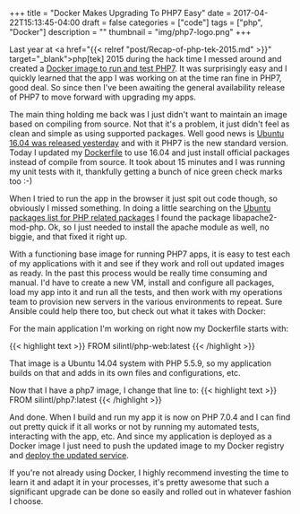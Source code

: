 +++
title = "Docker Makes Upgrading To PHP7 Easy"
date = 2017-04-22T15:13:45-04:00
draft = false
categories = ["code"]
tags = ["php", "Docker"]
description = ""
thumbnail = "img/php7-logo.png"
+++

Last year at <a href="{{< relref "post/Recap-of-php-tek-2015.md" >}}" target="_blank">php[tek] 2015</a> during the hack time I messed around and created a <a href="https://hub.docker.com/r/silintl/php7/" target="_blank">Docker image to run and test PHP7</a>. It was surprisingly easy and I quickly learned that the app I was working on at the time ran fine in PHP7, good deal. So since then I've been awaiting the general availability release of PHP7 to move forward with upgrading my apps.

The main thing holding me back was I just didn't want to maintain an image based on compiling from source. Not that it's a problem, it just didn't feel as clean and simple as using supported packages. Well good news is <a href="https://insights.ubuntu.com/2016/04/20/canonical-unveils-6th-lts-release-of-ubuntu-with-16-04/" target="_blank">Ubuntu 16.04 was released yesterday</a> and with it PHP7 is the new standard version. Today I updated my <a href="https://bitbucket.org/silintl/docker-php7/src/master/Dockerfile?fileviewer=file-view-default" target="_blank">Dockerfile</a> to use 16.04 and just install official packages instead of compile from source. It took about 15 minutes and I was running my unit tests with it, thankfully getting a bunch of nice green check marks too :-)

When I tried to run the app in the browser it just spit out code though, so obviously I missed something. In doing a little searching on the <a href="http://packages.ubuntu.com/xenial/php/" target="_blank">Ubuntu packages list for PHP related packages</a> I found the package libapache2-mod-php. Ok, so I just needed to install the apache module as well, no biggie, and that fixed it right up.

With a functioning base image for running PHP7 apps, it is easy to test each of my applications with it and see if they work and roll out updated images as ready. In the past this process would be really time consuming and manual. I'd have to create a new VM, install and configure all packages, load my app into it and run all the tests, and then work with my operations team to provision new servers in the various environments to repeat. Sure Ansible could help there too, but check out what it takes with Docker:

For the main application I'm working on right now my Dockerfile starts with:

{{< highlight text >}}
FROM silintl/php-web:latest
{{< /highlight >}}

That image is a Ubuntu 14.04 system with PHP 5.5.9, so my application builds on that and adds in its own files and configurations, etc.

Now that I have a php7 image, I change that line to:
{{< highlight text >}}
FROM silintl/php7:latest
{{< /highlight >}}

And done. When I build and run my app it is now on PHP 7.0.4 and I can find out pretty quick if it all works or not by running my automated tests, interacting with the app, etc. And since my application is deployed as a Docker image I just need to push the updated image to my Docker registry and <a href="https://blog.codeship.com/easy-blue-green-deployments-on-amazon-ec2-container-service/" target="_blank">deploy the updated service</a>.

If you're not already using Docker, I highly recommend investing the time to learn it and adapt it in your processes, it's pretty awesome that such a significant upgrade can be done so easily and rolled out in whatever fashion I choose.

